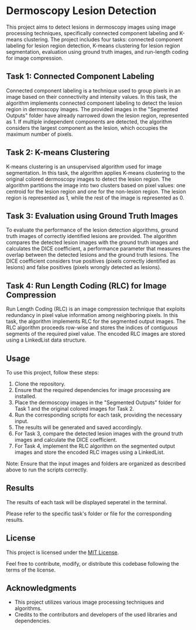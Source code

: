 # Dermoscopy Lesion Detection

This project aims to detect lesions in dermoscopy images using image processing techniques, specifically connected component labeling and K-means clustering. The project includes four tasks: connected component labeling for lesion region detection, K-means clustering for lesion region segmentation, evaluation using ground truth images, and run-length coding for image compression.

## Task 1: Connected Component Labeling

Connected component labeling is a technique used to group pixels in an image based on their connectivity and intensity values. In this task, the algorithm implements connected component labeling to detect the lesion region in dermoscopy images. The provided images in the "Segmented Outputs" folder have already narrowed down the lesion region, represented as 1. If multiple independent components are detected, the algorithm considers the largest component as the lesion, which occupies the maximum number of pixels.

## Task 2: K-means Clustering

K-means clustering is an unsupervised algorithm used for image segmentation. In this task, the algorithm applies K-means clustering to the original colored dermoscopy images to detect the lesion region. The algorithm partitions the image into two clusters based on pixel values: one centroid for the lesion region and one for the non-lesion region. The lesion region is represented as 1, while the rest of the image is represented as 0.

## Task 3: Evaluation using Ground Truth Images

To evaluate the performance of the lesion detection algorithms, ground truth images of correctly identified lesions are provided. The algorithm compares the detected lesion images with the ground truth images and calculates the DICE coefficient, a performance parameter that measures the overlap between the detected lesions and the ground truth lesions. The DICE coefficient considers true positives (pixels correctly identified as lesions) and false positives (pixels wrongly detected as lesions).

## Task 4: Run Length Coding (RLC) for Image Compression

Run Length Coding (RLC) is an image compression technique that exploits redundancy in pixel value information among neighboring pixels. In this task, the algorithm implements RLC for the segmented output images. The RLC algorithm proceeds row-wise and stores the indices of contiguous segments of the required pixel value. The encoded RLC images are stored using a LinkedList data structure.

## Usage

To use this project, follow these steps:

1. Clone the repository.
2. Ensure that the required dependencies for image processing are installed.
3. Place the dermoscopy images in the "Segmented Outputs" folder for Task 1 and the original colored images for Task 2.
4. Run the corresponding scripts for each task, providing the necessary input.
5. The results will be generated and saved accordingly.
6. For Task 3, compare the detected lesion images with the ground truth images and calculate the DICE coefficient.
7. For Task 4, implement the RLC algorithm on the segmented output images and store the encoded RLC images using a LinkedList.

Note: Ensure that the input images and folders are organized as described above to run the scripts correctly.

## Results

The results of each task will be displayed seperatel in the terminal.

Please refer to the specific task's folder or file for the corresponding results.

## License

This project is licensed under the [MIT License](LICENSE).

Feel free to contribute, modify, or distribute this codebase following the terms of the license.

## Acknowledgments

- This project utilizes various image processing techniques and algorithms.
- Credits to the contributors and developers of the used libraries and dependencies.

